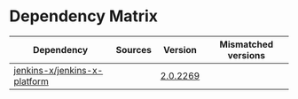 # Dependency Matrix

Dependency | Sources | Version | Mismatched versions
---------- | ------- | ------- | -------------------
[jenkins-x/jenkins-x-platform](https://github.com/jenkins-x/jenkins-x-platform) |  | [2.0.2269](https://github.com/jenkins-x/jenkins-x-platform/releases/tag/v2.0.2269) | 
